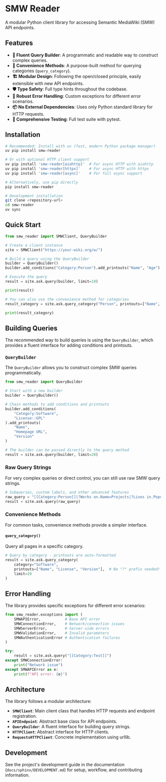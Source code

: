# SMW Reader

A modular Python client library for accessing Semantic MediaWiki (SMW) API endpoints.

## Features

- **🚀 Fluent Query Builder**: A programmatic and readable way to construct complex queries.
- **🎯 Convenience Methods**: A purpose-built method for querying categories (`query_category`).
- **🏗️ Modular Design**: Following the open/closed principle, easily extensible with new API endpoints.
- **🛡️ Type Safety**: Full type hints throughout the codebase.
- **🚨 Robust Error Handling**: Custom exceptions for different error scenarios.
- **📦 No External Dependencies**: Uses only Python standard library for HTTP requests.
- **🧪 Comprehensive Testing**: Full test suite with pytest.

## Installation

```bash
# Recommended: Install with uv (fast, modern Python package manager)
uv pip install smw-reader

# Or with optional HTTP client support
uv pip install 'smw-reader[aiohttp]'  # For async HTTP with aiohttp
uv pip install 'smw-reader[httpx]'    # For async HTTP with httpx
uv pip install 'smw-reader[async]'    # For full async support

# Alternatively, use pip directly
pip install smw-reader

# Development installation
git clone <repository-url>
cd smw-reader
uv sync
```

## Quick Start

```python
from smw_reader import SMWClient, QueryBuilder

# Create a client instance
site = SMWClient("https://your-wiki.org/w/")

# Build a query using the QueryBuilder
builder = QueryBuilder()
builder.add_conditions("Category:Person").add_printouts("Name", "Age")

# Execute the query
result = site.ask.query(builder, limit=10)

print(result)

# You can also use the convenience method for categories
result_category = site.ask.query_category("Person", printouts=["Name", "Age"], limit=10)

print(result_category)
```

## Building Queries

The recommended way to build queries is using the `QueryBuilder`, which provides a fluent interface for adding conditions and printouts.

### `QueryBuilder`

The `QueryBuilder` allows you to construct complex SMW queries programmatically.

```python
from smw_reader import QueryBuilder

# Start with a new builder
builder = QueryBuilder()

# Chain methods to add conditions and printouts
builder.add_conditions(
    "Category:Software",
    "License::GPL"
).add_printouts(
    "Name",
    "Homepage URL",
    "Version"
)

# The builder can be passed directly to the query method
result = site.ask.query(builder, limit=20)
```

### Raw Query Strings

For very complex queries or direct control, you can still use raw SMW query strings.

```python
# Subqueries, custom labels, and other advanced features
raw_query = "[[Category:Person]]|?Works on.Name=Projects|?Lives in.Population=City Size"
result = site.ask.query(raw_query)
```

### Convenience Methods

For common tasks, convenience methods provide a simpler interface.

#### `query_category()`

Query all pages in a specific category.

```python
# Query by category - printouts are auto-formatted
result = site.ask.query_category(
    category="Software",
    printouts=["Name", "License", "Version"],  # No "?" prefix needed!
    limit=20
)
```

## Error Handling

The library provides specific exceptions for different error scenarios:

```python
from smw_reader.exceptions import (
    SMWAPIError,           # Base API error
    SMWConnectionError,    # Network/connection issues
    SMWServerError,        # Server-side errors
    SMWValidationError,    # Invalid parameters
    SMWAuthenticationError # Authentication failures
)

try:
    result = site.ask.query("[[Category:Test]]")
except SMWConnectionError:
    print("Network issue")
except SMWAPIError as e:
    print(f"API error: {e}")
```

## Architecture

The library follows a modular architecture:

- **`SMWClient`**: Main client class that handles HTTP requests and endpoint registration.
- **`APIEndpoint`**: Abstract base class for API endpoints.
- **`QueryBuilder`**: A fluent interface for building query strings.
- **`HTTPClient`**: Abstract interface for HTTP clients.
- **`RequestsHTTPClient`**: Concrete implementation using urllib.

## Development

See the project's development guide in the documentation (`docs/sphinx/DEVELOPMENT.md`) for setup, workflow, and contributing information.
